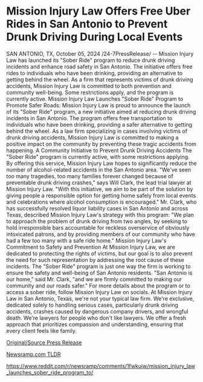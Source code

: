 # Mission Injury Law Offers Free Uber Rides in San Antonio to Prevent Drunk Driving During Local Events

SAN ANTONIO, TX, October 05, 2024 /24-7PressRelease/ -- Mission Injury Law has launched its "Sober Ride" program to reduce drunk driving incidents and enhance road safety in San Antonio. The initiative offers free rides to individuals who have been drinking, providing an alternative to getting behind the wheel. As a firm that represents victims of drunk driving accidents, Mission Injury Law is committed to both prevention and community well-being. Some restrictions apply, and the program is currently active.  Mission Injury Law Launches "Sober Ride" Program to Promote Safer Roads:  Mission Injury Law is proud to announce the launch of its "Sober Ride" program, a new initiative aimed at reducing drunk driving incidents in San Antonio. The program offers free transportation to individuals who have been drinking, providing a safer alternative to getting behind the wheel. As a law firm specializing in cases involving victims of drunk driving accidents, Mission Injury Law is committed to making a positive impact on the community by preventing these tragic accidents from happening.  A Community Initiative to Prevent Drunk Driving Accidents  The "Sober Ride" program is currently active, with some restrictions applying. By offering this service, Mission Injury Law hopes to significantly reduce the number of alcohol-related accidents in the San Antonio area. "We've seen too many tragedies, too many families forever changed because of preventable drunk driving crashes," says Will Clark, the lead trial lawyer at Mission Injury Law. "With this initiative, we aim to be part of the solution by giving people a responsible option for getting home safely from local events and celebrations where alcohol consumption is encouraged." Mr. Clark, who has successfully resolved liquor liability cases in San Antonio and across Texas, described Mission Injury Law's strategy with this program: "We plan to approach the problem of drunk driving from two angles, by seeking to hold irresponsible bars accountable for reckless overservice of obviously intoxicated patrons, and by providing members of our community who have had a few too many with a safe ride home."  Mission Injury Law's Commitment to Safety and Prevention  At Mission Injury Law, we are dedicated to protecting the rights of victims, but our goal is to also prevent the need for such representation by addressing the root cause of these incidents. The "Sober Ride" program is just one way the firm is working to ensure the safety and well-being of San Antonio residents. "San Antonio is our home," said Mr. Clark, "and we are firmly committed to making our community and our roads safer." For more details about the program or to access a sober ride, follow Mission Injury Law on socials.  At Mission Injury Law in San Antonio, Texas, we're not your typical law firm. We're exclusive, dedicated solely to handling serious cases, particularly drunk driving accidents, crashes caused by dangerous company drivers, and wrongful death. We're lawyers for people who don't like lawyers. We offer a fresh approach that prioritizes compassion and understanding, ensuring that every client feels like family. 

[Original/Source Press Release](https://www.24-7pressrelease.com/press-release/515000/mission-injury-law-offers-free-uber-rides-in-san-antonio-to-prevent-drunk-driving-during-local-events)
                    

[Newsramp.com TLDR](None) 

https://www.reddit.com/r/newsramp/comments/1fwkuiw/mission_injury_law_launches_sober_ride_program_to/